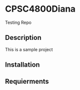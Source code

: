 # CPSC4800Diana
Testing Repo

## Description
This is a sample project
## Installation
## Requierments
